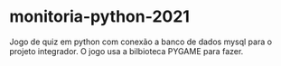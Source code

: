 # monitoria-python-2021
Jogo de quiz em python com conexão a banco de dados mysql para o projeto integrador.
O jogo usa a bilbioteca PYGAME para fazer.
